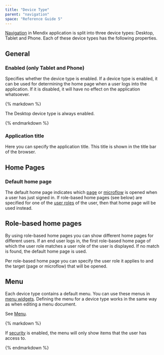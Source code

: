 ```yaml
---
title: "Device Type"
parent: "navigation"
space: "Reference Guide 5"
---
```



[Navigation](navigation) in Mendix application is split into three device types: Desktop, Tablet and Phone. Each of these device types has the following properties.

## General

### Enabled (only Tablet and Phone)

Specifies whether the device type is enabled. If a device type is enabled, it can be used for determining the home page when a user logs into the application. If it is disabled, it will have no effect on the application whatsoever.

<div class="alert alert-info">{% markdown %}

The Desktop device type is always enabled.

{% endmarkdown %}</div>

### Application title

Here you can specify the application title. This title is shown in the title bar of the browser.

## Home Pages

### Default home page

The default home page indicates which [page](page) or [microflow](microflow) is opened when a user has just signed in. If role-based home pages (see below) are specified for one of the [user roles](user-roles) of the user, then that home page will be used instead.

## Role-based home pages

By using role-based home pages you can show different home pages for different users. If an end user logs in, the first role-based home page of which the user role matches a user role of the user is displayed. If no match is found, the default home page is used.

Per role-based home page you can specify the user role it applies to and the target (page or microflow) that will be opened.

## Menu

Each device type contains a default menu. You can use these menus in [menu widgets](menu-widgets). Defining the menu for a device type works in the same way as when editing a menu document.

See [Menu](menu).

<div class="alert alert-warning">{% markdown %}

If [security](project-security) is enabled, the menu will only show items that the user has access to.

{% endmarkdown %}</div>
